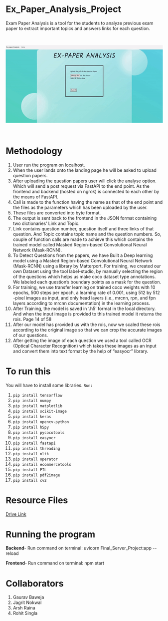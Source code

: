 # Ex_Paper_Analysis_Project
Exam Paper Analysis is a tool for the students to analyze previous exam paper to extract important topics and answers links for each question.

<br>

![](https://github.com/Aanvikshiki/Ex_Paper_Analysis_Project/blob/main/resources/project_demo.gif)

<br>

# Methodology
1. User run the program on localhost.
2. When the user lands onto the landing page he will be asked to upload question papers.
3. After uploading the question papers user will click the analyse option. Which will send a post request via
FastAPI to the end point. As the frontend and backend (hosted on ngrok) is connected to each other by the
means of FastAPI.
4. Call is made to the function having the name as that of the end point and the files as the parameters which
has been uploaded by the user.
5. These files are converted into byte format.
6. The output is sent back to the frontend in the JSON format containing two dictionaries’ Link and Topic.
7. Link contains question number, question itself and three links of that question. And Topic contains topic
name and the question numbers. So, couple of function calls are made to achieve this which contains the
trained model called Masked Region-based Convolutional Neural Network (Mask-RCNN).
8. To Detect Questions from the papers, we have Built a Deep learning model using a Masked Region-based
Convolutional Neural Network (Mask-RCNN) using a library by Matterport. For training, we created our
own Dataset using the tool label-studio, by manually selecting the region of the questions which helps us
make coco dataset type annotations. We labeled each question’s boundary points as a mask for the
question.
9. For training, we use transfer learning on trained coco weights with 10 epochs, 500 steps per epoch, a
learning rate of 0.001, using 512 by 512 -pixel images as input, and only head layers (i.e., mrcnn, rpn, and
fpn layers according to mrcnn documentation) in the learning process.
10. After Training, the model is saved in ‘.h5’ format in the local directory. And when the input image is
provided to this trained model it returns the rois.
Page 14 of 58
11. After our model has provided us with the rois, now we scaled these rois according to the original image so
that we can crop the accurate images of our questions.
12. After getting the image of each question we used a tool called OCR (Optical Character Recognition) which
takes these images as an input and convert them into text format by the help of “easyocr” library.

# To run this
You will have to install some libraries. `Run:`
1. `pip install tensorflow`
2. `pip install numpy`
3. `pip install matplotlib`
4. `pip install scikit-image`
5. `pip install keras`
5. `pip install opencv-python`
5. `pip install h5py`
5. `pip install pycocotools`
5. `pip install easyocr`
5. `pip install fastapi`
5. `pip install threading`
5. `pip install nltk`
5. `pip install operator`
5. `pip install ecommercetools`
5. `pip install PIL`
5. `pip install pdf2image`
5. `pip install cv2`

# Resource Files

[Drive Link](https://drive.google.com/drive/folders/1HBACkzHMe1FwZwqNN1DK39QNSabKAjrn?usp=share_link)
# Running the program

**Backend**- Run command on terminal: uvicorn Final_Server_Project:app --reload

**Frontend**- Run command on terminal: npm start
# Collaborators

1. Gaurav Baweja
2. Jagrit Nokwal
3. Arsh Raina
4. Rohit Singla

